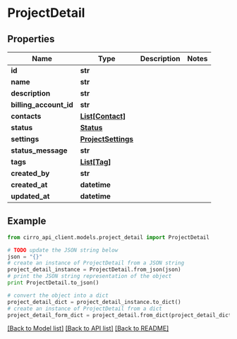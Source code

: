 # ProjectDetail


## Properties

Name | Type | Description | Notes
------------ | ------------- | ------------- | -------------
**id** | **str** |  | 
**name** | **str** |  | 
**description** | **str** |  | 
**billing_account_id** | **str** |  | 
**contacts** | [**List[Contact]**](Contact.md) |  | 
**status** | [**Status**](Status.md) |  | 
**settings** | [**ProjectSettings**](ProjectSettings.md) |  | 
**status_message** | **str** |  | 
**tags** | [**List[Tag]**](Tag.md) |  | 
**created_by** | **str** |  | 
**created_at** | **datetime** |  | 
**updated_at** | **datetime** |  | 

## Example

```python
from cirro_api_client.models.project_detail import ProjectDetail

# TODO update the JSON string below
json = "{}"
# create an instance of ProjectDetail from a JSON string
project_detail_instance = ProjectDetail.from_json(json)
# print the JSON string representation of the object
print ProjectDetail.to_json()

# convert the object into a dict
project_detail_dict = project_detail_instance.to_dict()
# create an instance of ProjectDetail from a dict
project_detail_form_dict = project_detail.from_dict(project_detail_dict)
```
[[Back to Model list]](../README.md#documentation-for-models) [[Back to API list]](../README.md#documentation-for-api-endpoints) [[Back to README]](../README.md)


